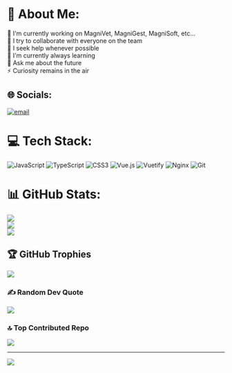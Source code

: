 # 💫 About Me:
🔭 I'm currently working on MagniVet, MagniGest, MagniSoft, etc...<br>👯 I try to collaborate with everyone on the team<br>🤝 I seek help whenever possible<br>🌱 I'm currently always learning<br>💬 Ask me about the future<br>⚡ Curiosity remains in the air


## 🌐 Socials:
[![email](https://img.shields.io/badge/Email-D14836?logo=gmail&logoColor=white)](mailto:joao.gomes@magnisoft.pt) 

# 💻 Tech Stack:
![JavaScript](https://img.shields.io/badge/javascript-%23323330.svg?style=for-the-badge&logo=javascript&logoColor=%23F7DF1E) ![TypeScript](https://img.shields.io/badge/typescript-%23007ACC.svg?style=for-the-badge&logo=typescript&logoColor=white) ![CSS3](https://img.shields.io/badge/css3-%231572B6.svg?style=for-the-badge&logo=css3&logoColor=white) ![Vue.js](https://img.shields.io/badge/vue.js-%2335495e.svg?style=for-the-badge&logo=vuedotjs&logoColor=%234FC08D) ![Vuetify](https://img.shields.io/badge/Vuetify-1867C0?style=for-the-badge&logo=vuetify&logoColor=AEDDFF) ![Nginx](https://img.shields.io/badge/nginx-%23009639.svg?style=for-the-badge&logo=nginx&logoColor=white) ![Git](https://img.shields.io/badge/git-%23F05033.svg?style=for-the-badge&logo=git&logoColor=white)
# 📊 GitHub Stats:
![](https://github-readme-stats.vercel.app/api?username=magnisoft-devtwo&theme=dark&hide_border=false&include_all_commits=true&count_private=true)<br/>
![](https://nirzak-streak-stats.vercel.app/?user=magnisoft-devtwo&theme=dark&hide_border=false)<br/>
![](https://github-readme-stats.vercel.app/api/top-langs/?username=magnisoft-devtwo&theme=dark&hide_border=false&include_all_commits=true&count_private=true&layout=compact)

## 🏆 GitHub Trophies
![](https://github-profile-trophy.vercel.app/?username=magnisoft-devtwo&theme=radical&no-frame=false&no-bg=true&margin-w=4)

### ✍️ Random Dev Quote
![](https://quotes-github-readme.vercel.app/api?type=horizontal&theme=radical)

### 🔝 Top Contributed Repo
![](https://github-contributor-stats.vercel.app/api?username=magnisoft-devtwo&limit=5&theme=dark&combine_all_yearly_contributions=true)

---
[![](https://visitcount.itsvg.in/api?id=magnisoft-devtwo&icon=0&color=0)](https://visitcount.itsvg.in)

<!-- Proudly created with GPRM ( https://gprm.itsvg.in ) -->

